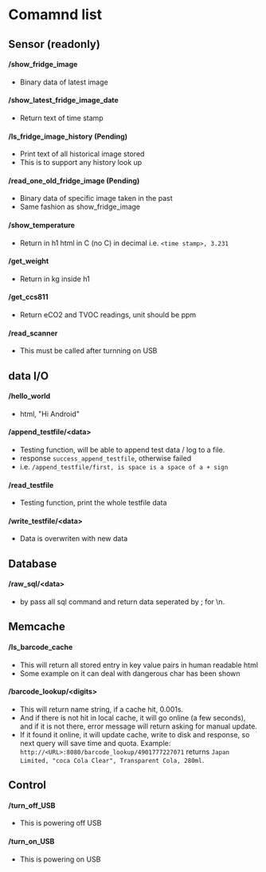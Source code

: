 # Comamnd list
## Sensor (readonly)
#### **/show\_fridge_image**
* Binary data of latest image

#### **/show\_latest\_fridge\_image_date**
* Return text of time stamp

#### **/ls\_fridge\_image_history** (Pending)
* Print text of all historical image stored
* This is to support any history look up

#### **/read\_one_old\_fridge\_image** (Pending)
* Binary data of specific image taken in the past
* Same fashion as show_fridge_image

#### **/show_temperature**
* Return in h1 html in C (no C) in decimal i.e. ``<time stamp>, 3.231``

#### **/get_weight**
* Return in kg inside h1

#### **/get_ccs811**
* Return eCO2 and TVOC readings, unit should be ppm

#### **/read_scanner**
* This must be called after turnning on USB

## data I/O
#### **/hello_world**
* html, "Hi Android"

#### **/append_testfile/\<data\>**
* Testing function, will be able to append test data / log to a file.
* response ``success_append_testfile``, otherwise failed
* i.e. ``/append_testfile/first, is space is a space of a + sign``

#### **/read_testfile**
* Testing function, print the whole testfile data

#### **/write_testfile/\<data\>**
* Data is overwriten with new data

## Database
#### **/raw_sql/\<data\>**
* by pass all sql command and return data seperated by ; for \n.

## Memcache
#### **/ls_barcode\_cache**
* This will return all stored entry in key value pairs in human readable html
* Some example on it can deal with dangerous char has been shown

#### **/barcode_lookup/\<digits\>**
* This will return name string, if a cache hit, 0.001s.
* And if there is not hit in local cache, it will go online (a few seconds), and if it is not there, error message will return asking for manual update.
* If it found it online, it will update cache, write to disk and response, so next query will save time and quota. Example:
``http://<URL>:8080/barcode_lookup/4901777227071``
returns ``Japan Limited, "coca Cola Clear", Transparent Cola, 280ml``.

## Control

#### **/turn_off_USB**
* This is powering off USB

#### **/turn_on_USB**
* This is powering on USB
